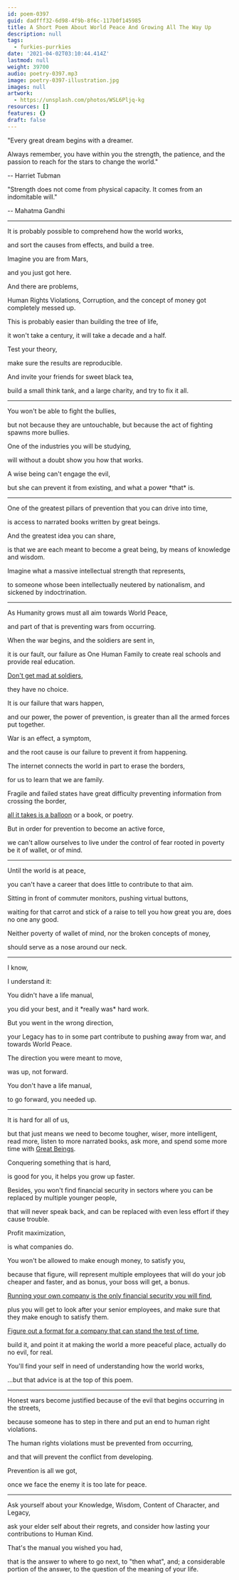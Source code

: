 ```yaml
---
id: poem-0397
guid: dadfff32-6d98-4f9b-8f6c-117b0f145985
title: A Short Poem About World Peace And Growing All The Way Up
description: null
tags:
  - furkies-purrkies
date: '2021-04-02T03:10:44.414Z'
lastmod: null
weight: 39700
audio: poetry-0397.mp3
image: poetry-0397-illustration.jpg
images: null
artwork:
  - https://unsplash.com/photos/WSL6Pljq-kg
resources: []
features: {}
draft: false
---
```


"Every great dream begins with a dreamer.

Always remember, you have within you the strength, the patience, and the passion to reach for the stars to change the world."

\-- Harriet Tubman

"Strength does not come from physical capacity. It comes from an indomitable will."

\-- Mahatma Gandhi

---

It is probably possible to comprehend how the world works,

and sort the causes from effects, and build a tree.

Imagine you are from Mars,

and you just got here.

And there are problems,

Human Rights Violations, Corruption, and the concept of money got completely messed up.

This is probably easier than building the tree of life,

it won't take a century, it will take a decade and a half.

Test your theory,

make sure the results are reproducible.

And invite your friends for sweet black tea,

build a small think tank, and a large charity, and try to fix it all.

---

You won't be able to fight the bullies,

but not because they are untouchable, but because the act of fighting spawns more bullies.

One of the industries you will be studying,

will without a doubt show you how that works.

A wise being can't engage the evil,

but she can prevent it from existing, and what a power \*that\* is.

---

One of the greatest pillars of prevention that you can drive into time,

is access to narrated books written by great beings.

And the greatest idea you can share,

is that we are each meant to become a great being, by means of knowledge and wisdom.

Imagine what a massive intellectual strength that represents,

to someone whose been intellectually neutered by nationalism, and sickened by indoctrination.

---

As Humanity grows must all aim towards World Peace,

and part of that is preventing wars from occurring.

When the war begins, and the soldiers are sent in,

it is our fault, our failure as One Human Family to create real schools and provide real education.

[Don't get mad at soldiers](https://www.youtube.com/watch?v=ljqra3BcqWM),

they have no choice.

It is our failure that wars happen,

and our power, the power of prevention, is greater than all the armed forces put together.

War is an effect, a symptom,

and the root cause is our failure to prevent it from happening.

The internet connects the world in part to erase the borders,

for us to learn that we are family.

Fragile and failed states have great difficulty preventing information from crossing the border,

[all it takes is a balloon](https://www.youtube.com/watch?v=m_nx8L7pqEo) or a book, or poetry.

But in order for prevention to become an active force,

we can't allow ourselves to live under the control of fear rooted in poverty be it of wallet, or of mind.

---

Until the world is at peace,

you can't have a career that does little to contribute to that aim.

Sitting in front of commuter monitors, pushing virtual buttons,

waiting for that carrot and stick of a raise to tell you how great you are, does no one any good.

Neither poverty of wallet of mind, nor the broken concepts of money,

should serve as a nose around our neck.

---

I know,

I understand it:

You didn't have a life manual,

you did your best, and it \*really was\* hard work.

But you went in the wrong direction,

your Legacy has to in some part contribute to pushing away from war, and towards World Peace.

The direction you were meant to move,

was up, not forward.

You don't have a life manual,

to go forward, you needed up.

---

It is hard for all of us,

but that just means we need to become tougher, wiser, more intelligent, read more, listen to more narrated books, ask more, and spend some more time with [Great Beings](https://www.youtube.com/watch?v=hPSvdKTEZug).

Conquering something that is hard,

is good for you, it helps you grow up faster.

Besides, you won't find financial security in sectors where you can be replaced by multiple younger people,

that will never speak back, and can be replaced with even less effort if they cause trouble.

Profit maximization,

is what companies do.

You won't be allowed to make enough money, to satisfy you,

because that figure, will represent multiple employees that will do your job cheaper and faster, and as bonus, your boss will get, a bonus.

[Running your own company is the only financial security you will find](https://www.youtube.com/watch?v=ZoqgAy3h4OM),

plus you will get to look after your senior employees, and make sure that they make enough to satisfy them.

[Figure out a format for a company that can stand the test of time](https://www.youtube.com/watch?v=bNpx7gpSqbY),

build it, and point it at making the world a more peaceful place, actually do no evil, for real.

You'll find your self in need of understanding how the world works,

...but that advice is at the top of this poem.

---

Honest wars become justified because of the evil that begins occurring in the streets,

because someone has to step in there and put an end to human right violations.

The human rights violations must be prevented from occurring,

and that will prevent the conflict from developing.

Prevention is all we got,

once we face the enemy it is too late for peace.

---

Ask yourself about your Knowledge, Wisdom, Content of Character, and Legacy,

ask your elder self about their regrets, and consider how lasting your contributions to Human Kind.

That's the manual you wished you had,

that is the answer to where to go next, to "then what", and; a considerable portion of the answer, to the question of the meaning of your life.
